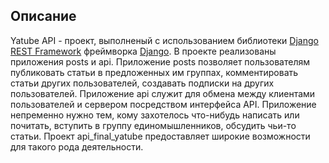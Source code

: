 
## Описание
Yatube API - проект, выполненый с использованием библиотеки [Django REST Framework](https://www.django-rest-framework.org/) фреймворка [Django](https://www.djangoproject.com/). В проекте реализованы приложения posts и api. Приложение posts позволяет пользователям публиковать статьи в предложенных им группах, комментировать статьи других пользователей, создавать подписки на других пользователей. Приложение api служит для обмена между клиентами пользователей и сервером посредством интерфейса API. Приложение непременно нужно тем, кому захотелось что-нибудь написать или почитать, вступить в группу единомышленников, обсудить чьи-то статьи. Проект api_final_yatube предоставляет широкие возможности для такого рода деятельности.
